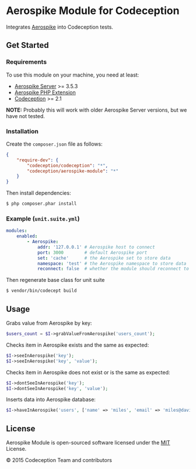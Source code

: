 # Aerospike Module for Codeception

Integrates [Aerospike][1] into Codeception tests.

## Get Started

### Requirements

To use this module on your machine, you need at least:

- [Aerospike Server][1] >= 3.5.3
- [Aerospike PHP Extension][2]
- [Codeception][3] >= 2.1

**NOTE:**
Probably this will work with older Aerospike Server versions, but we have not tested.

### Installation

Create the `composer.json` file as follows:

```json
{
    "require-dev": {
        "codeception/codeception": "*",
        "codeception/aerospike-module": "*"
    }
}
```

Then install dependencies:

```sh
$ php composer.phar install
```

### Example (`unit.suite.yml`)

```yaml
modules:
    enabled:
        - Aerospike:
            addr: '127.0.0.1' # Aerospike host to connect
            port: 3000        # default Aerospike port
            set: 'cache'      # the Aerospike set to store data
            namespace: 'test' # the Aerospike namespace to store data
            reconnect: false  # whether the module should reconnect to the Aerospike before each test
```

Then regenerate base class for unit suite

```sh
$ vendor/bin/codecept build
```

## Usage

Grabs value from Aerospike by key:

```php
$users_count = $I->grabValueFromAerospike('users_count');
```

Checks item in Aerospike exists and the same as expected:
```php
$I->seeInAerospike('key');
$I->seeInAerospike('key', 'value');
```

Checks item in Aerospike does not exist or is the same as expected:
```php
$I->dontSeeInAerospike('key');
$I->dontSeeInAerospike('key', 'value');
```

Inserts data into Aerospike database:
```php
$I->haveInAerospike('users', ['name' => 'miles', 'email' => 'miles@davis.com']);
```

## License

Aerospike Module is open-sourced software licensed under the [MIT][4] License.

© 2015 Codeception Team and contributors

[1]: http://www.aerospike.com/
[2]: http://www.aerospike.com/docs/client/php/install/
[3]: https://github.com/Codeception/Codeception
[4]: https://github.com/Codeception/Aerospike-module/blob/master/docs/LICENSE.md
